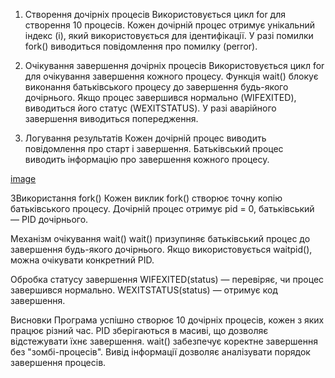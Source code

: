 1. Створення дочірніх процесів
Використовується цикл for для створення 10 процесів.
Кожен дочірній процес отримує унікальний індекс (i), який використовується для ідентифікації.
У разі помилки fork() виводиться повідомлення про помилку (perror).

2. Очікування завершення дочірніх процесів
Використовується цикл for для очікування завершення кожного процесу.
Функція wait() блокує виконання батьківського процесу до завершення будь-якого дочірнього.
Якщо процес завершився нормально (WIFEXITED), виводиться його статус (WEXITSTATUS).
У разі аварійного завершення виводиться попередження.

3. Логування результатів
Кожен дочірній процес виводить повідомлення про старт і завершення.
Батьківський процес виводить інформацію про завершення кожного процесу.


[image](https://github.com/user-attachments/assets/b1a3dc44-b661-4252-a095-f4429f160342)

3Використання fork()
Кожен виклик fork() створює точну копію батьківського процесу.
Дочірній процес отримує pid = 0, батьківський — PID дочірнього.

Механізм очікування wait()
wait() призупиняє батьківський процес до завершення будь-якого дочірнього.
Якщо використовується waitpid(), можна очікувати конкретний PID.

Обробка статусу завершення
WIFEXITED(status) — перевіряє, чи процес завершився нормально.
WEXITSTATUS(status) — отримує код завершення.

Висновки
Програма успішно створює 10 дочірніх процесів, кожен з яких працює різний час.
PID зберігаються в масиві, що дозволяє відстежувати їхнє завершення.
wait() забезпечує коректне завершення без "зомбі-процесів".
Вивід інформації дозволяє аналізувати порядок завершення процесів.

